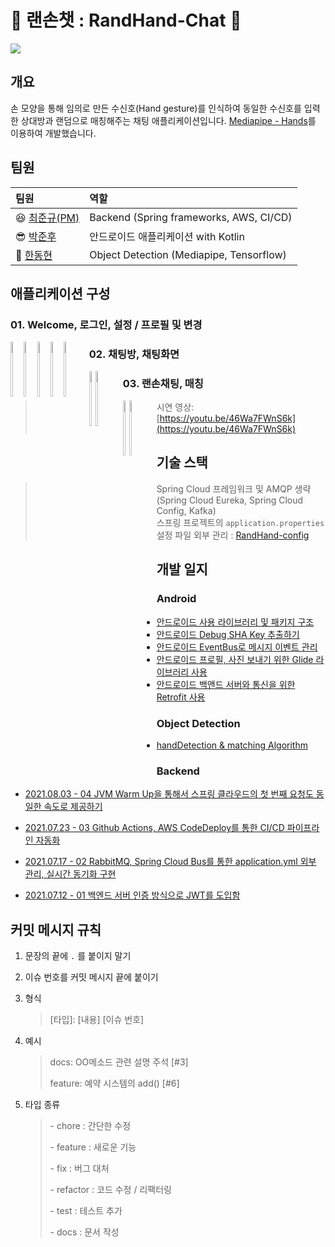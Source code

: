 # 👋 랜손챗 : RandHand-Chat 👋

<img src = "https://user-images.githubusercontent.com/63226023/138600419-24779e81-9854-406b-ab8f-1980c9f15fac.gif">




## 개요

손 모양을 통해 임의로 만든 수신호(Hand gesture)를 인식하여 동일한 수신호를 입력한 상대방과 랜덤으로 매칭해주는 채팅 애플리케이션입니다. [Mediapipe - Hands](https://google.github.io/mediapipe/solutions/hands)를 이용하여 개발했습니다.

## 팀원

| 팀원                                          | 역할                                     |
| :-------------------------------------------- | :--------------------------------------- |
| 😆 [최준규(PM)](https://github.com/devwithpug) | Backend (Spring frameworks, AWS, CI/CD)  |
| 😎 [박준후](https://github.com/ppeper)         | 안드로이드 애플리케이션 with Kotlin      |
| 🤢 [한동현](https://github.com/DongHyun99)     | Object Detection (Mediapipe, Tensorflow) |

## 애플리케이션 구성

### 01. Welcome, 로그인, 설정 / 프로필 및 변경


<div style="float:left;margin:0 10px 10px 0" markdown="1">
<img src = "https://user-images.githubusercontent.com/63226023/138600469-7d45d40c-3a10-410c-934d-40882c4ae7f8.png" width="15%" height="15%">
<img src = "https://user-images.githubusercontent.com/63226023/138600472-883a25ff-95ef-44cd-92b7-b1db7a892c76.png" width="15%" height="15%">
<img src = "https://user-images.githubusercontent.com/63226023/138600479-0bb44c1b-aebb-4058-a079-00fbb2d07f99.png" width="15%" height="15%">
<img src = "https://user-images.githubusercontent.com/63226023/138600485-fa6f34db-f9bb-4cc4-9a15-3a4f83918993.png" width="15%" height="15%">
<img src = "https://user-images.githubusercontent.com/63226023/138600495-bbc052d6-1336-4248-a36d-12115c112218.png" width="15%" height="15%">
</div>

### 02. 채팅방, 채팅화면

<div style="float:left;margin:0 10px 10px 0" markdown="1">
<img src = "https://user-images.githubusercontent.com/63226023/138601544-87db375b-2b05-4c72-a63f-5ae4317c0b1c.png" width="15%" height="15%">
<img src = "https://user-images.githubusercontent.com/63226023/138601546-a324f71f-338b-4b9a-9dfe-233c47cec147.png" width="15%" height="15%">
</div>

### 03. 랜손채팅, 매칭
<div style="float:left;margin:0 10px 10px 0" markdown="1">
<img src = "https://user-images.githubusercontent.com/63226023/138600547-b62a8ecf-d5e1-479b-a767-ab537cb77991.jpg" width="15%" height="15%">
<img src = "https://user-images.githubusercontent.com/63226023/138600584-4fc54160-bace-42de-8086-32ac5efc1c12.gif" width="15%" height="15%">
</div>

> 시연 영상: [https://youtu.be/46Wa7FWnS6k](https://youtu.be/46Wa7FWnS6k)

## 기술 스택


> Spring Cloud 프레임워크 및 AMQP 생략(Spring Cloud Eureka, Spring Cloud Config, Kafka)   
> 스프링 프로젝트의 `application.properties` 설정 파일 외부 관리 : [RandHand-config](https://github.com/devwithpug/RandHand-config)

## 개발 일지

### Android

* [안드로이드 사용 라이브러리 및 패키지 구조](./android/안드로이드%20정리/README.md)
* [안드로이드 Debug SHA Key 추출하기](./android/안드로이드%20정리/Android%20Debug%20SHA%20Key.md)
* [안드로이드 EventBus로 메시지 이벤트 관리](./android/안드로이드%20정리/Android%20EventBus%20사용하기.md)
* [안드로이드 프로필, 사진 보내기 위한 Glide 라이브러리 사용](./android/안드로이드%20정리/Android%20Glide%20사용하기.md)
* [안드로이드 백앤드 서버와 통신을 위한 Retrofit 사용](./android/안드로이드%20정리/Android%20Retrofit%20사용하기.md)

### Object Detection

* [handDetection & matching Algorithm](./handDetection/README.md)

### Backend

* [2021.08.03 - 04 JVM Warm Up을 통해서 스프링 클라우드의 첫 번째 요청도 동일한 속도로 제공하기](./backend/개발일지/04-JVM%20Warm%20Up을%20통해서%20스프링%20클라우드의%20첫%20번째%20요청도%20동일한%20속도로%20제공하기.md)

* [2021.07.23 - 03 Github Actions, AWS CodeDeploy를 통한 CI/CD 파이프라인 자동화](./backend/개발일지/03-Github%20Actions,%20AWS%20CodeDeploy를%20통한%20CICD%20파이프라인%20자동화.md)

* [2021.07.17 - 02 RabbitMQ, Spring Cloud Bus를 통한 application.yml 외부 관리, 실시간 동기화 구현](./backend/개발일지/02-RabbitMQ,%20Spring%20Cloud%20Bus를%20통한%20application.yml%20외부%20관리,%20실시간%20동기화%20구현.md)

* [2021.07.12 - 01 백엔드 서버 인증 방식으로 JWT를 도입함](./backend/개발일지/01-백엔드%20서버%20인증%20방식으로%20JWT를%20도입함.md)

## 커밋 메시지 규칙 

1. 문장의 끝에 `.` 를 붙이지 말기

2. 이슈 번호를 커밋 메시지 끝에 붙이기

3. 형식

   > [타입]: [내용] [이슈 번호]

4. 예시

   > docs: OO메소드 관련 설명 주석 [#3]
   >
   > feature: 예약 시스템의 add() [#6]

5. 타입 종류

   > \- chore : 간단한 수정
   >
   > \- feature : 새로운 기능
   >
   > \- fix : 버그 대처
   >
   > \- refactor : 코드 수정 / 리팩터링
   >
   > \- test : 테스트 추가
   >
   > \- docs : 문서 작성
